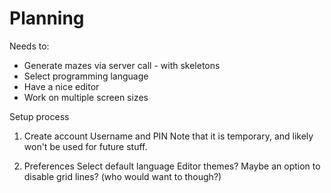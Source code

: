 # Planning

Needs to:

- Generate mazes via server call - with skeletons
- Select programming language
- Have a nice editor
- Work on multiple screen sizes

Setup process

1. Create account
   Username and PIN
   Note that it is temporary, and likely won't be used for future stuff.

2. Preferences
   Select default language
   Editor themes?
   Maybe an option to disable grid lines? (who would want to though?)
